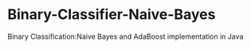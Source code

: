 # Binary-Classifier-Naive-Bayes
Binary Classification:Naive Bayes and AdaBoost implementation in Java

